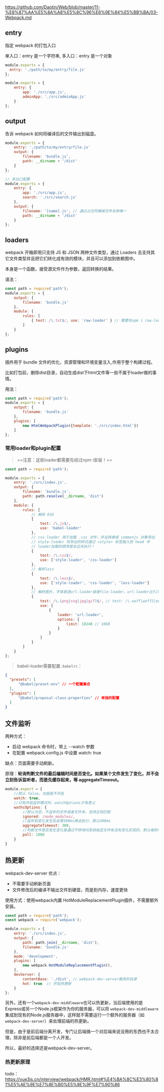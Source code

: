 https://github.com/Daotin/Web/blob/master/11-%E8%87%AA%E5%8A%A8%E5%8C%96%E6%9E%84%E5%BB%BA/03-Webpack.md

## entry
指定 webpack 的打包⼊⼝

单⼊⼝：entry 是⼀个字符串, 多⼊⼝：entry 是⼀个对象
```js
module.exports = {
  entry: './path/to/my/entry/file.js'
};

module.exports = {
	entry: {
		app: './src/app.js',
		adminApp: './src/adminApp.js'
	}
};
```


## output
告诉 webpack 如何将编译后的⽂件输出到磁盘。

```js
module.exports = {
	entry: './path/to/my/entry/file.js'
	output: {
		filename: 'bundle.js’,
		path: __dirname + '/dist'
	}
};

// 多出口配置
module.exports = {
	entry: {
		app: './src/app.js',
		search: './src/search.js'
	},
	output: {
		filename: '[name].js', // 通过占位符确保文件名称唯一
		path: __dirname + '/dist'
	}
};
```

## loaders
webpack 开箱即用只支持 JS 和 JSON 两种文件类型，通过 Loaders 去支持其它文件类型并且把它们转化成有效的模块，并且可以添加到依赖图中。

本身是一个函数，接受源文件作为参数，返回转换的结果。

语法：
```js
const path = require('path');
module.exports = {
	output: {
		filename: 'bundle.js'
	},
	module: {
		rules: [
			{ test: /\.txt$/, use: 'raw-loader' } // 需要先npm i raw-loader -D
		]
	}
};
```


## plugins

插件⽤于 bundle ⽂件的优化，资源管理和环境变量注⼊,作⽤于整个构建过程。

比如打包前，删除dist目录，自动生成dist下html文件等一些不属于loader做的事情。

用法：
```js
const path = require('path');
module.exports = {
	output: {
		filename: 'bundle.js'
	},
	plugins: [
		new HtmlWebpackPlugin({template: './src/index.html'})
	]
};
```


### 常用loader和plugin配置
> ==注意：这些loader都需要先经过npm i安装！==


```js
const path = require('path');

module.exports = {
	entry: './src/index.js',
	output: {
		filename: 'bundle.js',
		path: path.resolve(__dirname, 'dist')
	},
	module: {
		rules: [
			// 解析 ES6
			{
				test: /\.js$/,
				use: 'babel-loader' 
			},
			// css-loader ⽤于加载 .css ⽂件，并且转换成 commonjs 对象导出
			// style-loader 将导出的样式通过 <style> 标签插⼊到 head 中
			// loader加载的顺序是右边先执行！
			{
				test: /\.css$/,
				use: ['style-loader', 'css-loader']
			},
			// 解析less
			{
				test: /\.less$/,
				use: ['style-loader', 'css-loader', 'less-loader']
			},
			// 解析图片，字体首选url-loader或者file-loader，url-loader比file-loader多了options配置，可以设置较⼩资源⾃动 base64
			{
				test: /\.(png|svg|jpg|gif)$/, // test: /\.woff|woff2|eot|ttf|otf)$/
				use: [
					{
						loader: 'url-loader',
						options: {
							limit: 10240 // 10kB
						}
					}
				]
			}
		]
	}
};
```

> babel-loader需要配置`.babelrc`：

```json
{
  "presets": [
	  "@babel/preset-env" // 一个配置集合
  ],
  "plugins": [
	  "@babel/proposal-class-properties" // 单独的配置
  ]
}
```


## 文件监听

两种方式：

- 启动 webpack 命令时，带上 --watch 参数
- 在配置 webpack.config.js 中设置 watch: true

缺点：页面需要手动刷新。

原理：**轮询判断⽂件的最后编辑时间是否变化。如果某个⽂件发⽣了变化，并不会⽴刻告诉监听者，⽽是先缓存起来，等 aggregateTimeout。**
```js
module.export = {
	//默认 false，也就是不开启
	watch: true,
	//只有开启监听模式时，watchOptions才有意义
	wathcOptions: {
		//默认为空，不监听的文件或者文件夹，支持正则匹配
		ignored: /node_modules/,
		//监听到变化发生后会等300ms再去执行，默认300ms
		aggregateTimeout: 300,
		//判断文件是否发生变化是通过不停询问系统指定文件有没有变化实现的，默认每秒问1000次
		poll: 1000
	}
}
```


## 热更新

webpack-dev-server 优点：
- 不需要手动刷新页面
- 文件修改后的编译不输出文件到硬盘，而是到内存，速度更快

使用方式：使⽤webpack内置 HotModuleReplacementPlugin插件，不需要额外安装。
```js
const path = require('path');
const webpack = require('webpack');

module.exports = {
    entry: './src/index.js',
    output: {
        path: path.join(__dirname, 'dist'),
        filename: 'bundle.js'
    },
    mode: 'development',
    plugins: [
        new webpack.HotModuleReplacementPlugin(),
    ],
    devServer: {
        contentBase: './dist', // webpack-dev-server服务的目录
        hot: true  // 开启热更新
    }
};
```

另外，还有一个`webpack-dev-middleware`也可以热更新，当后端使用的是Express或另一个Node.js框架作为你的服务器，可以将 `webpack-dev-middleware` 集成到现有的Node.js服务器中，这样就不需要运行一个额外的服务器（如 `webpack-dev-server`）来处理前端的热更新。

但是，由于是前后端分离开发，专门让后端搞一个对后端来说没用的东西也不太合理，除非是前后端都是一个人开发。

所以，最好的选择还是webpack-dev-server。

### 热更新原理

todo：https://vue3js.cn/interview/webpack/HMR.html#%E4%BA%8C%E3%80%81%E5%AE%9E%E7%8E%B0%E5%8E%9F%E7%90%86

